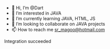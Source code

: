 - 👋 Hi, I’m @Dart
- 👀 I’m interested in JAVA
- 🌱 I’m currently learning JAVA, HTML, JS
- 💞️ I’m looking to collaborate on JAVA projects
- 📫 How to reach me sr_magoo@hotmail.com

<!---
Dart is a ✨ special ✨ repository because its `README.md` (this file) appears on your GitHub profile.
You can click the Preview link to take a look at your changes.
--->

Integration succeeded
